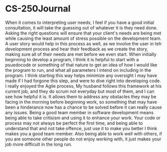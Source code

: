 # CS-250Journal

  When it comes to interpreting user needs, I feel if you have a good initial consultation, it will take the guessing out of whatever it is they need done. Asking the right questions will ensure that your client's needs are being met while causing the least amount of stress possible on the development team. A user story would help in this process as well, as we involve the user in teh development process and hear their feedback as we create the story, making sure all of their needs are met before we even start.
  When initially beginning to develop a program, I think it is helpful to start with a psuedocode or something of that nature to get an idea of how I would like the program to run, and what all parameters I intend on including in the program. I think starting this way helps minimize any oversight I may have made if I had forgone this step, and were to dive right into developing code. I really enjoyed the Agile process, My husband follows this framework at his current job, and they do scrum not everyday but most of them, and I can see how helpful it is. It allows them to address any obstacles they may be facing in the morning before beginning work, so something that may have been a hinderance now has a chance to be solved before it can really cause any issues.
    Being a good team member in software development means being able to take critisism and using it to enhance your work. Your code or process may not always be perfect the first time, and being able to understand that and not take offence, just use it to make you better I think makes you a good team member. Also being able to work well with others, if you are someone other people do not enjoy working with, it just makes your job more difficult in the long run.
